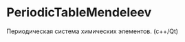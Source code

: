 PeriodicTableMendeleev
======================

Периодическая система химических элементов. (c++/Qt)
